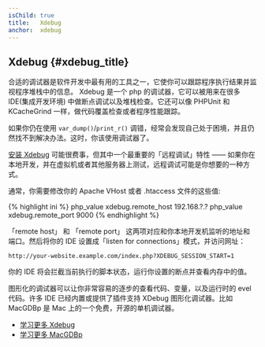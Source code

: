 ```yaml
---
isChild: true
title:   Xdebug
anchor:  xdebug
---
```


## Xdebug {#xdebug_title}

合适的调试器是软件开发中最有用的工具之一，它使你可以跟踪程序执行结果并监视程序堆栈中的信息。
Xdebug 是一个 php 的调试器，它可以被用来在很多 IDE(集成开发环境) 中做断点调试以及堆栈检查。它还可以像 PHPUnit 和 KCacheGrind 一样，做代码覆盖检查或者程序性能跟踪。

如果你仍在使用 `var_dump()`/`print_r()` 调错，经常会发现自己处于困境，并且仍然找不到解决办法。这时，你该使用调试器了。

[安装 Xdebug][xdebug-install] 可能很费事，但其中一个最重要的「远程调试」特性 —— 如果你在本地开发，并在虚拟机或者其他服务器上测试，远程调试可能是你想要的一种方式。

通常，你需要修改你的 Apache VHost 或者 .htaccess 文件的这些值:

{% highlight ini %}
php_value xdebug.remote_host 192.168.?.?
php_value xdebug.remote_port 9000
{% endhighlight %}

「remote host」 和 「remote port」 这两项对应和你本地开发机监听的地址和端口。然后将你的 IDE 设置成「listen for connections」模式，并访问网址：

    http://your-website.example.com/index.php?XDEBUG_SESSION_START=1

你的 IDE 将会拦截当前执行的脚本状态，运行你设置的断点并查看内存中的值。

图形化的调试器可以让你非常容易的逐步的查看代码、变量，以及运行时的 evel 代码。许多 IDE 已经内置或提供了插件支持 XDebug 图形化调试器。比如 MacGDBp 是 Mac 上的一个免费，开源的单机调试器。

 * [学习更多 Xdebug][xdebug-docs]
 * [学习更多 MacGDBp][macgdbp-install]


[xdebug-install]: http://xdebug.org/docs/install
[xdebug-docs]: http://xdebug.org/docs/
[macgdbp-install]: http://www.bluestatic.org/software/macgdbp/
